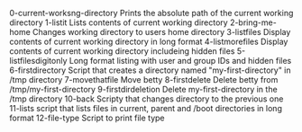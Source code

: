 0-current-worksng-directory Prints the absolute path of the current working directory
1-listit Lists contents of current working directory
2-bring-me-home Changes working directory to users home directory
3-listfiles Display contents of current working directory in long format
4-listmorefiles Display contents of current working directory includeing hidden files
5-listfilesdigitonly Long format listing with user and group IDs and hidden files
6-firstdirectory Script that creates a directory named "my-first-directory" in /tmp directory
7-movethatfile Move betty
8-firstdelete Delete betty from /tmp/my-first-directory
9-firstdirdeletion Delete my-first-directory in the /tmp directory
10-back Scripty that changes directory to the previous one
11-lists script that lists files in current, parent and /boot directories in long format
12-file-type Script to print file type
